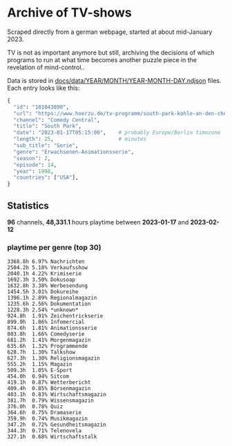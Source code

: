# Archive of TV-shows

Scraped directly from a german webpage, started at about mid-January 2023.

TV is not as important anymore but still, archiving the decisions of which programs to run at what time
becomes another puzzle piece in the revelation of mind-control.. 

Data is stored in [docs/data/YEAR/MONTH/YEAR-MONTH-DAY.ndjson](docs/data/) files. 
Each entry looks like this:

```python
{
  "id": "181043890", 
  "url": "https://www.hoerzu.de/tv-programm/south-park-kohle-an-den-chefkoch/bid_181043890/", 
  "channel": "Comedy Central", 
  "title": "South Park", 
  "date": "2023-01-17T05:15:00",    # probably Europe/Berlin timezone 
  "length": 25,                     # minutes 
  "sub_title": "Serie", 
  "genre": "Erwachsenen-Animationsserie", 
  "season": 2, 
  "episode": 14, 
  "year": 1998, 
  "countries": ["USA"],
}
```

## Statistics

**96** channels, **48,331.1** hours playtime between **2023-01-17** and **2023-02-12**


### playtime per genre (top 30)

    3368.8h 6.97% Nachrichten
    2504.2h 5.18% Verkaufsshow
    2040.1h 4.22% Krimiserie
    1692.3h 3.50% Dokusoap
    1632.8h 3.38% Werbesendung
    1454.5h 3.01% Dokureihe
    1396.1h 2.89% Regionalmagazin
    1235.6h 2.56% Dokumentation
    1228.3h 2.54% *unknown*
    924.8h  1.91% Zeichentrickserie
    899.9h  1.86% Infomercial
    874.6h  1.81% Animationsserie
    803.8h  1.66% Comedyserie
    681.2h  1.41% Morgenmagazin
    635.6h  1.32% Programmende
    628.7h  1.30% Talkshow
    627.3h  1.30% Religionsmagazin
    555.2h  1.15% Magazin
    509.3h  1.05% E-Sport
    454.0h  0.94% Sitcom
    419.1h  0.87% Wetterbericht
    409.4h  0.85% Börsenmagazin
    403.1h  0.83% Wirtschaftsmagazin
    381.7h  0.79% Wissensmagazin
    376.0h  0.78% Quiz
    364.6h  0.75% Dramaserie
    359.9h  0.74% Musikmagazin
    347.2h  0.72% Gesundheitsmagazin
    344.3h  0.71% Telenovela
    327.1h  0.68% Wirtschaftstalk
